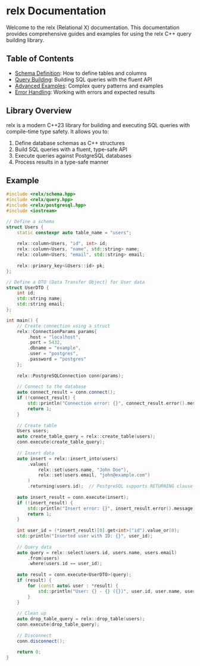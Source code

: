 # relx Documentation

Welcome to the relx (Relational X) documentation. This documentation provides comprehensive guides and examples for using the relx C++ query building library.

## Table of Contents

- [Schema Definition](schema-definition.md): How to define tables and columns
- [Query Building](query-building.md): Building SQL queries with the fluent API
- [Advanced Examples](advanced-examples.md): Complex query patterns and examples
- [Error Handling](error-handling.md): Working with errors and expected results

## Library Overview

relx is a modern C++23 library for building and executing SQL queries with compile-time type safety. It allows you to:

1. Define database schemas as C++ structures
2. Build SQL queries with a fluent, type-safe API
3. Execute queries against PostgreSQL databases
4. Process results in a type-safe manner

## Example

```cpp
#include <relx/schema.hpp>
#include <relx/query.hpp>
#include <relx/postgresql.hpp>
#include <iostream>

// Define a schema
struct Users {
    static constexpr auto table_name = "users";
    
    relx::column<Users, "id", int> id;
    relx::column<Users, "name", std::string> name;
    relx::column<Users, "email", std::string> email;
    
    relx::primary_key<&Users::id> pk;
};

// Define a DTO (Data Transfer Object) for User data
struct UserDTO {
    int id;
    std::string name;
    std::string email;
};

int main() {
    // Create connection using a struct
    relx::ConnectionParams params{
        .host = "localhost",
        .port = 5432,
        .dbname = "example",
        .user = "postgres",
        .password = "postgres"
    };
    
    relx::PostgreSQLConnection conn(params);
    
    // Connect to the database
    auto connect_result = conn.connect();
    if (!connect_result) {
        std::println("Connection error: {}", connect_result.error().message);
        return 1;
    }
    
    // Create table
    Users users;
    auto create_table_query = relx::create_table(users);
    conn.execute(create_table_query);
    
    // Insert data
    auto insert = relx::insert_into(users)
        .values(
            relx::set(users.name, "John Doe"),
            relx::set(users.email, "john@example.com")
        )
        .returning(users.id);  // PostgreSQL supports RETURNING clause
        
    auto insert_result = conn.execute(insert);
    if (!insert_result) {
        std::println("Insert error: {}", insert_result.error().message);
        return 1;
    }
    
    int user_id = (*insert_result)[0].get<int>("id").value_or(0);
    std::println("Inserted user with ID: {}", user_id);
    
    // Query data
    auto query = relx::select(users.id, users.name, users.email)
        .from(users)
        .where(users.id == user_id);
    
    auto result = conn.execute<UserDTO>(query);
    if (result) {
        for (const auto& user : *result) {
            std::println("User: {} - {} ({})", user.id, user.name, user.email);
        }
    }
    
    // Clean up
    auto drop_table_query = relx::drop_table(users);
    conn.execute(drop_table_query);
    
    // Disconnect
    conn.disconnect();
    
    return 0;
}
```
